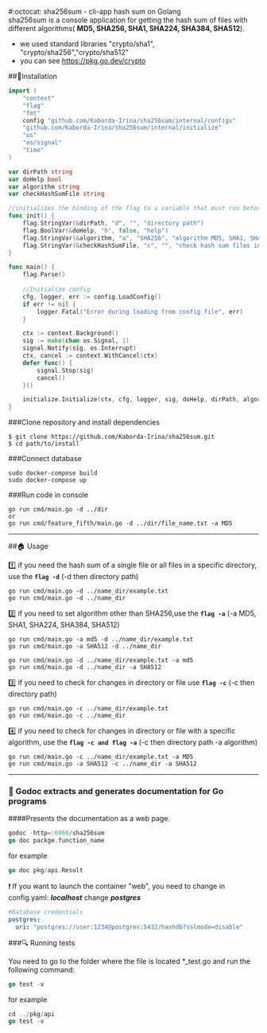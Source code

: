 #:octocat: sha256sum - cli-app hash sum on Golang     
sha256sum is a console application for getting the hash sum of files with different algorithms( **MD5, SHA256, SHA1, SHA224, SHA384, SHA512**).

+ we used standard libraries "crypto/sha1", "crypto/sha256","crypto/sha512"
+ you can see https://pkg.go.dev/crypto

##:hammer:Installation
```go
import (
	"context"
	"flag"
	"fmt"
	config "github.com/Kaborda-Irina/sha256sum/internal/configs"
	"github.com/Kaborda-Irina/sha256sum/internal/initialize"
	"os"
	"os/signal"
	"time"
)

var dirPath string
var doHelp bool
var algorithm string
var checkHashSumFile string

//initializes the binding of the flag to a variable that must run before the main() function
func init() {
	flag.StringVar(&dirPath, "d", "", "directory path")
	flag.BoolVar(&doHelp, "h", false, "help")
	flag.StringVar(&algorithm, "a", "SHA256", "algorithm MD5, SHA1, SHA224, SHA256, SHA384, SHA512, default: SHA256")
	flag.StringVar(&checkHashSumFile, "c", "", "check hash sum files in directory")
}

func main() {
	flag.Parse()
	
	//Initialize config
	cfg, logger, err := config.LoadConfig()
	if err != nil {
		logger.Fatal("Error during loading from config file", err)
	}

	ctx := context.Background()
	sig := make(chan os.Signal, 1)
	signal.Notify(sig, os.Interrupt)
	ctx, cancel := context.WithCancel(ctx)
	defer func() {
		signal.Stop(sig)
		cancel()
	}()

	initialize.Initialize(ctx, cfg, logger, sig, doHelp, dirPath, algorithm, checkHashSumFile)
}
```
###Clone repository and install dependencies
```
$ git clone https://github.com/Kaborda-Irina/sha256sum.git
$ cd path/to/install
```
###Сonnect database
```
sudo docker-compose build
sudo docker-compose up
```

###Run code in console
```
go run cmd/main.go -d ../dir
or
go run cmd/feature_fifth/main.go -d ../dir/file_name.txt -a MD5
```
____
##:house: Usage

:one: if you need the hash sum of a single file or all files in a specific directory, use the **`flag -d`** (-d then directory path)
```
go run cmd/main.go -d ../name_dir/example.txt
go run cmd/main.go -d ../name_dir
```

:two: if you need to set algorithm other than SHA256,use the **`flag -a`** (-a MD5, SHA1, SHA224, SHA384, SHA512)
```
go run cmd/main.go -a md5 -d ../name_dir/example.txt 
go run cmd/main.go -a SHA512 -d ../name_dir

go run cmd/main.go -d ../name_dir/example.txt -a md5
go run cmd/main.go -d ../name_dir -a SHA512
```

:three: if you need to check for changes in directory or file use **`flag -c`** (-c then directory path)
```
go run cmd/main.go -c ../name_dir/example.txt 
go run cmd/main.go -c ../name_dir
```
:four: if you need to check for changes in directory or file with a specific algorithm, use the **`flag -c and flag -a`** (-c then directory path -a algorithm)
```
go run cmd/main.go -c ../name_dir/example.txt -a MD5
go run cmd/main.go -a SHA512 -c ../name_dir -a SHA512
```
___________________________

### :notebook_with_decorative_cover: Godoc extracts and generates documentation for Go programs
####Presents the documentation as a web page.
```go
godoc -http=:6060/sha256sum
go doc packge.function_name
```
for example
```go
go doc pkg/api.Result
```

:heavy_exclamation_mark: If you want to launch the container "web", you need to change in config.yaml:
**_localhost_** change **_postgres_**
```yaml
#Database credentials
postgres:
  uri: "postgres://user:1234@postgres:5432/hashdb?sslmode=disable"
```

###:mag: Running tests

You need to go to the folder where the file is located *_test.go and run the following command:
```go
go test -v
```

for example
```go
cd ../pkg/api
go test -v
```
